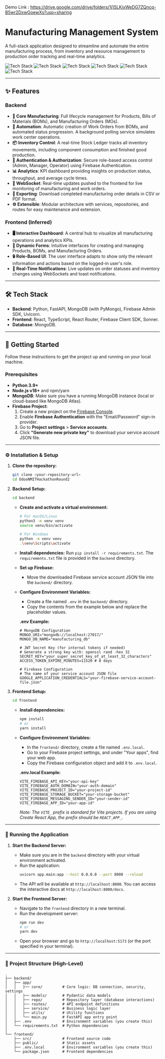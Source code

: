 Demo Link : https://drive.google.com/drive/folders/1j1SLKixWeDG7ZQncq-B5wr2DxwGoewXs?usp=sharing

 # Manufacturing Management System

A full-stack application designed to streamline and automate the entire manufacturing process, from inventory and resource management to production order tracking and real-time analytics.

![Tech Stack](https://img.shields.io/badge/FastAPI-009688?style=for-the-badge&logo=fastapi&logoColor=white)
![Tech Stack](https://img.shields.io/badge/React-20232A?style=for-the-badge&logo=react&logoColor=61DAFB)
![Tech Stack](https://img.shields.io/badge/MongoDB-4EA94B?style=for-the-badge&logo=mongodb&logoColor=white)
![Tech Stack](https://img.shields.io/badge/Firebase-ffca28?style=for-the-badge&logo=firebase&logoColor=black)
![Tech Stack](https://img.shields.io/badge/Python-3776AB?style=for-the-badge&logo=python&logoColor=white)
![Tech Stack](https://img.shields.io/badge/TypeScript-007ACC?style=for-the-badge&logo=typescript&logoColor=white)

---

## ✨ Features

### Backend

-   **🔩 Core Manufacturing**: Full lifecycle management for Products, Bills of Materials (BOMs), and Manufacturing Orders (MOs).
-   **🤖 Automation**: Automatic creation of Work Orders from BOMs, and automated status progression. A background polling service simulates work center operations.
-   **📦 Inventory Control**: A real-time Stock Ledger tracks all inventory movements, including component consumption and finished good production.
-   **🔐 Authentication & Authorization**: Secure role-based access control (Admin, Manager, Operator) using Firebase Authentication.
-   **📊 Analytics**: KPI dashboard providing insights on production status, throughput, and average cycle times.
-   **📡 WebSocket**: Real-time updates pushed to the frontend for live monitoring of manufacturing and work orders.
-   **📄 Exporting**: Download completed manufacturing order details in CSV or PDF format.
-   **⚙️ Extensible**: Modular architecture with services, repositories, and routes for easy maintenance and extension.

### Frontend (Inferred)

-   **🖥️ Interactive Dashboard**: A central hub to visualize all manufacturing operations and analytics KPIs.
-   **📝 Dynamic Forms**: Intuitive interfaces for creating and managing Products, BOMs, and Manufacturing Orders.
-   **🔒 Role-Based UI**: The user interface adapts to show only the relevant information and actions based on the logged-in user's role.
-   **🔔 Real-Time Notifications**: Live updates on order statuses and inventory changes using WebSockets and toast notifications.

---

## 🛠️ Tech Stack

-   **Backend**: Python, FastAPI, MongoDB (with PyMongo), Firebase Admin SDK, Uvicorn.
-   **Frontend**: React, TypeScript, React Router, Firebase Client SDK, Sonner.
-   **Database**: MongoDB.

---

## 🚀 Getting Started

Follow these instructions to get the project up and running on your local machine.

### Prerequisites

-   **Python 3.9+**
-   **Node.js v18+** and npm/yarn
-   **MongoDB**: Make sure you have a running MongoDB instance (local or cloud-based like MongoDB Atlas).
-   **Firebase Project**:
    1.  Create a new project on the [Firebase Console](https://console.firebase.google.com/).
    2.  Enable **Firebase Authentication** with the "Email/Password" sign-in provider.
    3.  Go to **Project settings** > **Service accounts**.
    4.  Click **"Generate new private key"** to download your service account JSON file.

---

### ⚙️ Installation & Setup

1.  **Clone the repository:**
    ```bash
    git clone <your-repository-url>
    cd OdooNMITHackathonRound2
    ```

2.  **Backend Setup:**
    ```bash
    cd backend
    ```
    -   **Create and activate a virtual environment:**
        ```bash
        # For macOS/Linux
        python3 -m venv venv
        source venv/bin/activate

        # For Windows
        python -m venv venv
        .\venv\Scripts\activate
        ```
    -   **Install dependencies:**
        Run `pip install -r requirements.txt`. The `requirements.txt` file is provided in the `backend` directory.
    -   **Set up Firebase:**
        -   Move the downloaded Firebase service account JSON file into the `backend/` directory.
    -   **Configure Environment Variables:**
        -   Create a file named `.env` in the `backend/` directory.
        -   Copy the contents from the example below and replace the placeholder values.

        **.env Example:**
        ```env
        # MongoDB Configuration
        MONGO_URI="mongodb://localhost:27017/"
        MONGO_DB_NAME="manufacturing_db"

        # JWT Secret Key (for internal tokens if needed)
        # Generate a strong key with: openssl rand -hex 32
        SECRET_KEY="your_super_secret_key_of_at_least_32_characters"
        ACCESS_TOKEN_EXPIRE_MINUTES=11520 # 8 days

        # Firebase Configuration
        # The name of your service account JSON file
        GOOGLE_APPLICATION_CREDENTIALS="your-firebase-service-account-file.json"
        ```

3.  **Frontend Setup:**
    ```bash
    cd frontend
    ```
    -   **Install dependencies:**
        ```bash
        npm install
        # or
        yarn install
        ```
    -   **Configure Environment Variables:**
        -   In the `frontend/` directory, create a file named `.env.local`.
        -   Go to your Firebase project settings, and under "Your apps", find your web app.
        -   Copy the Firebase configuration object and add it to `.env.local`.

        **.env.local Example:**
        ```env
        VITE_FIREBASE_API_KEY="your-api-key"
        VITE_FIREBASE_AUTH_DOMAIN="your-auth-domain"
        VITE_FIREBASE_PROJECT_ID="your-project-id"
        VITE_FIREBASE_STORAGE_BUCKET="your-storage-bucket"
        VITE_FIREBASE_MESSAGING_SENDER_ID="your-sender-id"
        VITE_FIREBASE_APP_ID="your-app-id"
        ```
        *Note: The `VITE_` prefix is standard for Vite projects. If you are using Create React App, the prefix should be `REACT_APP_`.*

---

### 🏃 Running the Application

1.  **Start the Backend Server:**
    -   Make sure you are in the `backend` directory with your virtual environment activated.
    -   Run the application:
        ```bash
        uvicorn app.main:app --host 0.0.0.0 --port 8000 --reload
        ```
    -   The API will be available at `http://localhost:8000`. You can access the interactive docs at `http://localhost:8000/docs`.

2.  **Start the Frontend Server:**
    -   Navigate to the `frontend` directory in a new terminal.
    -   Run the development server:
        ```bash
        npm run dev
        # or
        yarn dev
        ```
    -   Open your browser and go to `http://localhost:5173` (or the port specified in your terminal).

---

### 📂 Project Structure (High-Level)

```
.
├── backend/
│   ├── app/
│   │   ├── core/         # Core logic: DB connection, security, settings
│   │   ├── models/       # Pydantic data models
│   │   ├── repo/         # Repository layer (database interactions)
│   │   ├── routes/       # API endpoint definitions
│   │   ├── service/      # Business logic layer
│   │   ├── utils/        # Utility functions
│   │   └── main.py       # FastAPI app entry point
│   ├── .env              # Environment variables (you create this)
│   └── requirements.txt  # Python dependencies
│
└── frontend/
    ├── src/              # Frontend source code
    ├── public/           # Static assets
    ├── .env.local        # Environment variables (you create this)
    └── package.json      # Frontend dependencies
```
